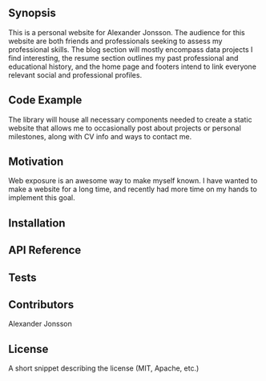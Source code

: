 ## Synopsis

This is a personal website for Alexander Jonsson. The audience for this website are both friends and professionals seeking to assess my professional skills. The blog section will mostly encompass data projects I find interesting, the resume section outlines my past professional and educational history, and the home page and footers intend to link everyone relevant social and professional profiles.


## Code Example

The library will house all necessary components needed to create a static website that allows me to occasionally post about projects or personal milestones, along with CV info and ways to contact me.

## Motivation

Web exposure is an awesome way to make myself known. I have wanted to make a website for a long time, and recently had more time on my hands to implement this goal.

## Installation



## API Reference



## Tests



## Contributors

Alexander Jonsson

## License

A short snippet describing the license (MIT, Apache, etc.)